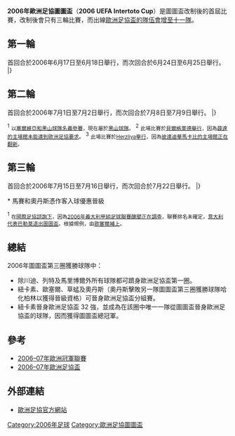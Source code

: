 **2006年歐洲足協圖圖盃**（**2006 UEFA Intertoto
Cup**）是圖圖盃改制後的首屆比賽，改制後會只有三輪比賽，而出線[歐洲足協盃的隊伍會增至十一隊](../Page/歐洲足協盃.md "wikilink")。

## 第一輪

首回合於2006年6月17日至6月18日舉行，而次回合於6月24日至6月25日舉行。               |}

## 第二輪

首回合於2006年7月1日至7月2日舉行，而次回合於7月8日至7月9日舉行。                |}

<sup>1</sup>
<small>以[塞爾維亞和黑山球隊名義參賽](../Page/塞爾維亞和黑山.md "wikilink")，現在屬於[黑山球隊](../Page/黑山.md "wikilink")。</small>
<sup>2</sup>
<small>此場比賽於[貝爾格萊德舉行](../Page/貝爾格萊德.md "wikilink")，因為[薛達的主場館未能達到](../Page/澤塔足球俱樂部.md "wikilink")[歐洲足協要求](../Page/歐洲足協.md "wikilink")。</small>
<sup>3</sup>
<small>此場比賽於[Herzliya舉行](../Page/Herzliya.md "wikilink")，因為[彼達迪華馬卡比的主場館正在翻新](../Page/彼達迪華馬卡比足球會.md "wikilink")。</small>

## 第三輪

首回合於2006年7月15日至7月16日舉行，而次回合於7月22日舉行。             |}

\* 馬賽和奧丹斯憑作客入球優惠晉級

<sup>1</sup>
<small>在[國際足協諮詢下](../Page/國際足協.md "wikilink")，因為[2006年義大利甲組足球聯賽醜聞正在調查](../Page/2006年義大利甲組足球聯賽醜聞.md "wikilink")，聯賽排名未確定，[意大利代表](../Page/意大利.md "wikilink")[巴勒莫退出圖圖盃](../Page/巴勒莫足球俱樂部.md "wikilink")。根據規例，由[歐塞爾補上](../Page/歐塞爾青年會.md "wikilink")。</small>

## 總結

2006年圖圖盃第三圈獲勝球隊中：

  - 除川迪、列特及馬里博爾外所有球隊都可躋身歐洲足協盃第一圈。
  - 紐卡素、歐塞爾、草蜢及奧丹斯（奧丹斯擊敗另一隊圖圖盃第三圈獲勝球隊哈化柏林以獲得晉級資格）可晉身歐洲足協盃分組賽。
  - 紐卡素晉身歐洲足協盃 32 強，並成為在該圈中唯一一隊從圖圖盃晉身歐洲足協盃的球隊，因而獲得圖圖盃總冠軍。

## 參考

  - [2006–07年歐洲冠軍聯賽](../Page/2006–07年歐洲冠軍聯賽.md "wikilink")
  - [2006–07年歐洲足協盃](../Page/2006–07年歐洲足協盃.md "wikilink")

## 外部連結

  - [歐洲足協官方網站](https://web.archive.org/web/20090302065945/http://www.uefa.com/Competitions/IntertotoCup/index.html)

[Category:2006年足球](https://zh.wikipedia.org/wiki/Category:2006年足球 "wikilink")
[Category:歐洲足協圖圖盃](https://zh.wikipedia.org/wiki/Category:歐洲足協圖圖盃 "wikilink")